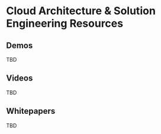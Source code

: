 # Cloud Architecture & Solution Engineering Resources

## Demos

TBD

## Videos

TBD

## Whitepapers

TBD

